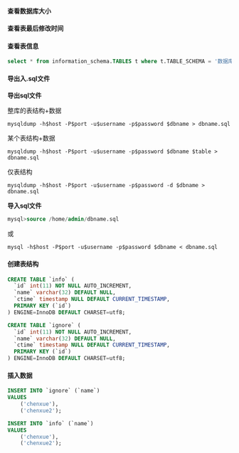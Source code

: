 #### 查看数据库大小



#### 查看表最后修改时间



#### 查看表信息

```sql
select * from information_schema.TABLES t where t.TABLE_SCHEMA = '数据库名' and t.TABLE_NAME = '表名';
```



#### 导出入.sql文件

**导出sql文件**

整库的表结构+数据

```shell
mysqldump -h$host -P$port -u$username -p$password $dbname > dbname.sql
```

某个表结构+数据

```shell
mysqldump -h$host -P$port -u$username -p$password $dbname $table > dbname.sql
```

仅表结构

```shell
mysqldump -h$host -P$port -u$username -p$password -d $dbname > dbname.sql
```

**导入sql文件**

```sql
mysql>source /home/admin/dbname.sql
```

或

```shell
mysql -h$host -P$port -u$username -p$password $dbname < dbname.sql
```

#### 创建表结构

```sql
CREATE TABLE `info` (
  `id` int(11) NOT NULL AUTO_INCREMENT,
  `name` varchar(32) DEFAULT NULL,
  `ctime` timestamp NULL DEFAULT CURRENT_TIMESTAMP,
  PRIMARY KEY (`id`)
) ENGINE=InnoDB DEFAULT CHARSET=utf8;

CREATE TABLE `ignore` (
  `id` int(11) NOT NULL AUTO_INCREMENT,
  `name` varchar(32) DEFAULT NULL,
  `ctime` timestamp NULL DEFAULT CURRENT_TIMESTAMP,
  PRIMARY KEY (`id`)
) ENGINE=InnoDB DEFAULT CHARSET=utf8;
```

#### 插入数据

```sql
INSERT INTO `ignore` (`name`)
VALUES
	('chenxue'),
	('chenxue2');

INSERT INTO `info` (`name`)
VALUES
	('chenxue'),
	('chenxue2');
```

